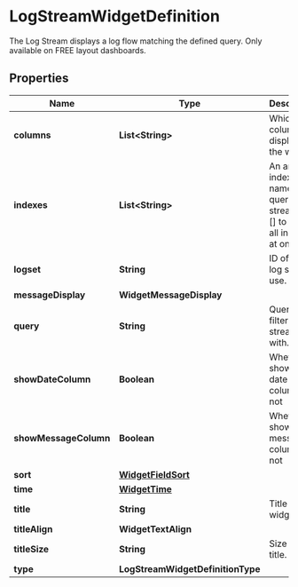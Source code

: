 

# LogStreamWidgetDefinition

The Log Stream displays a log flow matching the defined query. Only available on FREE layout dashboards.

## Properties

Name | Type | Description | Notes
------------ | ------------- | ------------- | -------------
**columns** | **List&lt;String&gt;** | Which columns to display on the widget. |  [optional]
**indexes** | **List&lt;String&gt;** | An array of index names to query in the stream. Use [] to query all indexes at once. |  [optional]
**logset** | **String** | ID of the log set to use. |  [optional]
**messageDisplay** | **WidgetMessageDisplay** |  |  [optional]
**query** | **String** | Query to filter the log stream with. |  [optional]
**showDateColumn** | **Boolean** | Whether to show the date column or not |  [optional]
**showMessageColumn** | **Boolean** | Whether to show the message column or not |  [optional]
**sort** | [**WidgetFieldSort**](WidgetFieldSort.md) |  |  [optional]
**time** | [**WidgetTime**](WidgetTime.md) |  |  [optional]
**title** | **String** | Title of the widget. |  [optional]
**titleAlign** | **WidgetTextAlign** |  |  [optional]
**titleSize** | **String** | Size of the title. |  [optional]
**type** | **LogStreamWidgetDefinitionType** |  | 



